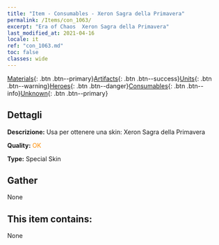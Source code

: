 ```yaml
---
title: "Item - Consumables - Xeron Sagra della Primavera"
permalink: /Items/con_1063/
excerpt: "Era of Chaos  Xeron Sagra della Primavera"
last_modified_at: 2021-04-16
locale: it
ref: "con_1063.md"
toc: false
classes: wide
---
```

 [Materials](/it/Items/){: .btn .btn--primary}[Artifacts](/it/Items/Artifacts/){: .btn .btn--success}[Units](/it/Items/Units/){: .btn .btn--warning}[Heroes](/it/Items/Heroes/){: .btn .btn--danger}[Consumables](/it/Items/Consumables/){: .btn .btn--info}[Unknown](/it/Items/Unknown/){: .btn .btn--primary}

## Dettagli
 **Descrizione:** Usa per ottenere una skin: Xeron Sagra della Primavera

 **Quality:** <span style="color: #FF8C00">OK</span>

 **Type:** Special Skin

## Gather

  None

## This item contains:

  None

